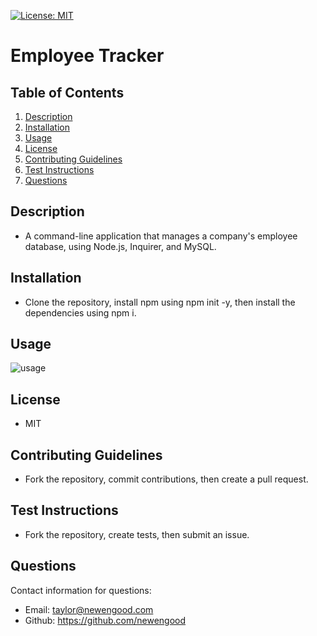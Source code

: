 [![License: MIT](https://img.shields.io/badge/License-MIT-yellow.svg)](https://opensource.org/licenses/MIT)
# Employee Tracker

## Table of Contents
  
1. [Description](#description)
2. [Installation](#installation)
3. [Usage](#usage)
4. [License](#license)
5. [Contributing Guidelines](#contributing-guidelines)
6. [Test Instructions](#test-instructions)
7. [Questions](#questions)
  
## Description

* A command-line application that manages a company's employee database, using Node.js, Inquirer, and MySQL.
  
## Installation

* Clone the repository, install npm using npm init -y, then install the dependencies using npm i.

## Usage

![usage](./assets/usage.gif)

## License
  
* MIT
  
## Contributing Guidelines

* Fork the repository, commit contributions, then create a pull request.

## Test Instructions

* Fork the repository, create tests, then submit an issue. 
  
## Questions

Contact information for questions:

* Email: taylor@newengood.com
* Github: https://github.com/newengood
  
  